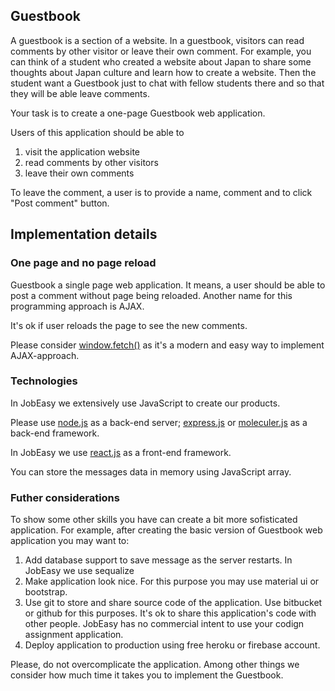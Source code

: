 ## Guestbook

A guestbook is a section of a website. In a guestbook, visitors can read comments by other visitor or leave their own comment. For example, you can think of a student who created a website about Japan to share some thoughts about Japan culture and learn how to create a website. Then the student want  a Guestbook just to chat with fellow students there and so that they will be able leave comments.

Your task is to create a one-page Guestbook web application.

Users of this application should be able to

1. visit the application website
2. read comments by other visitors
3. leave their own comments

To leave the comment, a user is to provide a name, comment and to click "Post comment" button.

## Implementation details

### One page and no page reload

Guestbook a single page web application. It means, a user should be able to post a comment without page being reloaded. Another name for this programming approach is AJAX.

It's ok if user reloads the page to see the new comments.

Please consider [window.fetch()](https://developer.mozilla.org/en-US/docs/Web/API/Fetch_API) as it's a modern and easy way to implement AJAX-approach.

### Technologies

In JobEasy we extensively use JavaScript to create our products.

Please use [node.js](https://nodejs.org/en/) as a back-end server; [express.js](http://expressjs.com/) or [moleculer.js](https://moleculer.services/) as a back-end framework.

In JobEasy we use [react.js](https://reactjs.org/) as a front-end framework.

You can store the messages data in memory using JavaScript array.

### Futher considerations

To show some other skills you have can create a bit more sofisticated application. For example, after creating the basic version of Guestbook web application you may want to:

1. Add database support to save message as the server restarts. In JobEasy we use sequalize
2. Make application look nice. For this purpose you may use material ui or bootstrap.
3. Use git to store and share source code of the application. Use bitbucket or github for this purposes. It's ok to share this application's code with other people. JobEasy has no commercial intent to use your codign assignment application.
4. Deploy application to production using free heroku or firebase account.

Please, do not overcomplicate the application. Among other things we consider how much time it takes you to implement the Guestbook.
